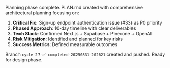 Planning phase complete. PLAN.md created with comprehensive architectural planning focusing on:

1. **Critical Fix**: Sign-up endpoint authentication issue (#33) as P0 priority
2. **Phased Approach**: 10-day timeline with clear deliverables
3. **Tech Stack**: Confirmed Next.js + Supabase + Pinecone + OpenAI
4. **Risk Mitigation**: Identified and planned for key risks
5. **Success Metrics**: Defined measurable outcomes

Branch `cycle-27-✅-completed-20250831-202621` created and pushed. Ready for design phase.
